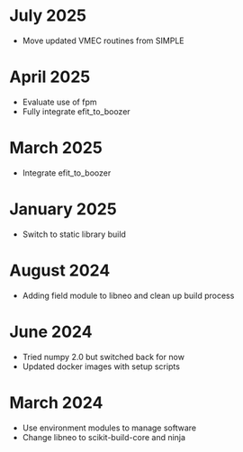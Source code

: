 # July 2025
- Move updated VMEC routines from SIMPLE

# April 2025
- Evaluate use of fpm
- Fully integrate efit_to_boozer

# March 2025
- Integrate efit_to_boozer

# January 2025
- Switch to static library build

# August 2024
- Adding field module to libneo and clean up build process

# June 2024
- Tried numpy 2.0 but switched back for now
- Updated docker images with setup scripts

# March 2024
- Use environment modules to manage software
- Change libneo to scikit-build-core and ninja
